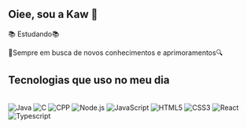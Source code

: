 ## Oiee, sou a Kaw 👾

📚 Estudando📚

🔎Sempre em busca de novos conhecimentos e aprimoramentos🔍


## Tecnologias que uso no meu dia

<div style="display: inline_block"><br/>
    <img alig="center" alt="Java" src="https://img.shields.io/badge/Java-ED8B01?style=for-the-badge&logo=openjdk&logoColor=white/border=black"/>
    <img alig="center" alt="C" src="https://img.shields.io/badge/C-3868AD?style=for-the-badge&logo=c&logoColor=white"/>
    <img alig="center" alt="CPP" src="https://img.shields.io/badge/C%2B%2B-00599C?style=for-the-badge&logo=c%2B%2B&logoColor=white"/>
    <img alig="center" alt="Node.js" src="https://img.shields.io/badge/Node.js-43853D?style=for-the-badge&logo=node.js&logoColor=white"/>
    <img alig="center" alt="JavaScript" src="https://img.shields.io/badge/JavaScript-323330?style=for-the-badge&logo=javascript&logoColor=F7DF1E"/>
    <img alig="center" alt="HTML5" src="https://img.shields.io/badge/HTML5-E34F26?style=for-the-badge&logo=html5&logoColor=white"/>
     <img alig="center" alt="CSS3" src="https://img.shields.io/badge/CSS3-1572B6?style=for-the-badge&logo=css3&logoColor=white"/>
    <img alig="center" alt="React" src="https://img.shields.io/badge/React-20232A?style=for-the-badge&logo=react&logoColor=61DAFB"/>
     <img alig="center" alt="Typescript" src="https://img.shields.io/badge/TypeScript-007ACC?style=for-the-badge&logo=typescript&logoColor=white"/>
    </div><br/>
